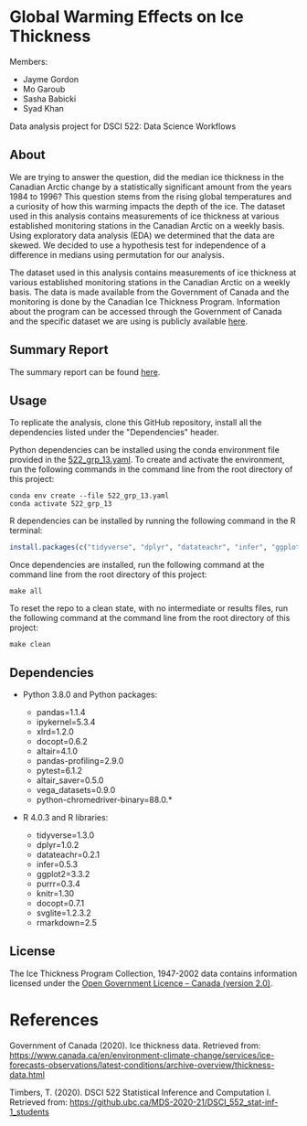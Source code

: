 # Global Warming Effects on Ice Thickness

Members:
- Jayme Gordon
- Mo Garoub 
- Sasha Babicki
- Syad Khan 

Data analysis project for DSCI 522: Data Science Workflows

## About

We are trying to answer the question, did the median ice thickness in the Canadian Arctic change by a statistically significant amount from the years 1984 to 1996? This question stems from the rising global temperatures and a curiosity of how this warming impacts the depth of the ice. The dataset used in this analysis contains measurements of ice thickness at various established monitoring stations in the Canadian Arctic on a weekly basis. Using exploratory data analysis (EDA) we determined that the data are skewed. We decided to use a hypothesis test for independence of a difference in medians using permutation for our analysis.

The dataset used in this analysis contains measurements of ice thickness at various  established monitoring stations in the Canadian Arctic on a weekly basis. The data is made available from the Government of Canada and the monitoring is done by the Canadian Ice Thickness Program. Information about the program can be accessed through the Government of Canada and the specific dataset we are using is publicly available [here](https://www.canada.ca/content/dam/eccc/migration/main/data/ice/products/ice-thickness-program-collection/ice-thickness-program-collection-1947-2002/original_program_data_20030304.xls).


## Summary Report

The summary report can be found [here](https://github.com/UBC-MDS/global_warming_effects_on_ice_thickness/blob/main/doc/global_warming_effects_on_ice_thickness.md). 


## Usage

To replicate the analysis, clone this GitHub repository, install all the dependencies listed under the "Dependencies" header. 

Python dependencies can be installed using the conda environment file provided in the [522_grp_13.yaml](https://github.com/UBC-MDS/global_warming_effects_on_ice_thickness/blob/main/522_grp_13.yaml). To create and activate the environment, run the following commands in the command line from the root directory of this project:

```shell
conda env create --file 522_grp_13.yaml
conda activate 522_grp_13
```

R dependencies can be installed by running the following command in the R terminal:

```r
install.packages(c("tidyverse", "dplyr", "datateachr", "infer", "ggplot2", "purrr", "knitr", "docopt", "svglite", "rmarkdown"))
``` 

Once dependencies are installed, run the following command at the command line from the root directory of this project:

```shell
make all
```

To reset the repo to a clean state, with no intermediate or results files, run the following command at the command line from the root directory of this project:

```shell
make clean
```

## Dependencies

  - Python 3.8.0 and Python packages:
      - pandas=1.1.4
      - ipykernel=5.3.4
      - xlrd=1.2.0
      - docopt=0.6.2
      - altair=4.1.0
      - pandas-profiling=2.9.0
      - pytest=6.1.2
      - altair_saver=0.5.0
      - vega_datasets=0.9.0 
      - python-chromedriver-binary=88.0.*
      
  - R 4.0.3 and R libraries:
      - tidyverse=1.3.0
      - dplyr=1.0.2
      - datateachr=0.2.1
      - infer=0.5.3
      - ggplot2=3.3.2
      - purrr=0.3.4
      - knitr=1.30
      - docopt=0.7.1
      - svglite=1.2.3.2
      - rmarkdown=2.5

## License

The Ice Thickness Program Collection, 1947-2002 data contains information licensed under the [Open Government Licence – Canada (version 2.0)](https://open.canada.ca/en/open-government-licence-canada).

# References

Government of Canada (2020). Ice thickness data. Retrieved from: https://www.canada.ca/en/environment-climate-change/services/ice-forecasts-observations/latest-conditions/archive-overview/thickness-data.html 
  
Timbers, T. (2020). DSCI 522 Statistical Inference and Computation I. Retrieved from: https://github.ubc.ca/MDS-2020-21/DSCI_552_stat-inf-1_students

<div id="refs" class="references">

  <div id="ref-___">
 </div>

</div>
